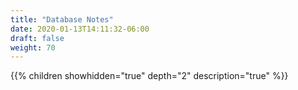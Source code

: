 ```yaml
---
title: "Database Notes"
date: 2020-01-13T14:11:32-06:00
draft: false
weight: 70
---
```


{{% children showhidden="true" depth="2" description="true" %}}
